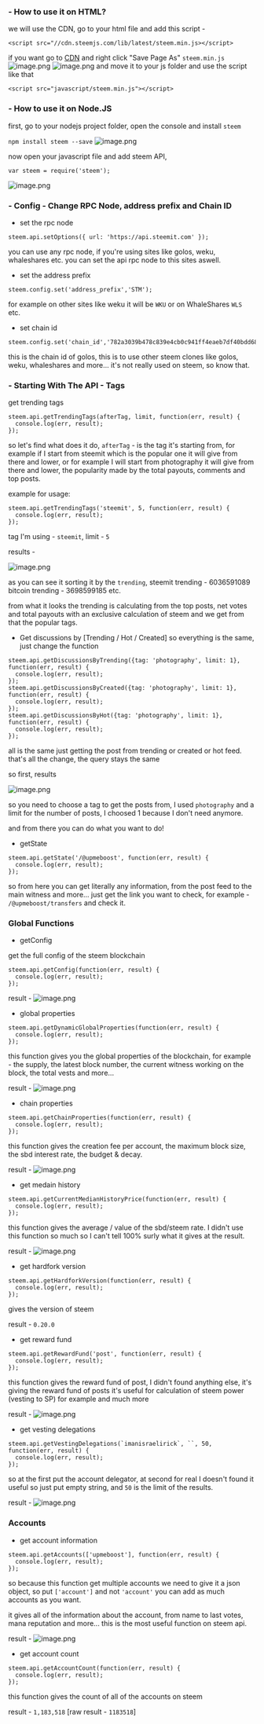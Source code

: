### - How to use it on HTML?
we will use the CDN, go to your html file and add this script -

```
<script src="//cdn.steemjs.com/lib/latest/steem.min.js></script>
```
if you want go to [CDN](//cdn.steemjs.com/lib/latest/steem.min.js) and right click "Save Page As" `steem.min.js`
![image.png](https://files.steempeak.com/file/steempeak/upmeboost/CvbRQhBA-image.png)
![image.png](https://files.steempeak.com/file/steempeak/upmeboost/LWs9bspt-image.png)
and move it to your js folder and use the script like that

```
<script src="javascript/steem.min.js"></script>
```

### - How to use it on Node.JS
first, go to your nodejs project folder,
open the console and install `steem`

`npm install steem --save`
![image.png](https://files.steempeak.com/file/steempeak/upmeboost/wLXA3qM0-image.png)

now open your javascript file and add steem API,

```
var steem = require('steem');
```
![image.png](https://files.steempeak.com/file/steempeak/upmeboost/hzOl3PCr-image.png)

### - Config - Change RPC Node, address prefix and Chain ID

- set the rpc node
```
steem.api.setOptions({ url: 'https://api.steemit.com' });
```

you can use any rpc node, if you're using sites like golos, weku, whaleshares etc.
you can set the api rpc node to this sites aswell.

- set the address prefix
```
steem.config.set('address_prefix','STM');
```
for example on other sites like weku it will be `WKU` or on WhaleShares `WLS` etc.

- set chain id
```
steem.config.set('chain_id','782a3039b478c839e4cb0c941ff4eaeb7df40bdd68bd441afd444b9da763de12');
```
this is the chain id of golos, this is to use other steem clones like golos, weku, whaleshares and more...
it's not really used on steem, so know that.


### - Starting With The API - Tags
get trending tags

```
steem.api.getTrendingTags(afterTag, limit, function(err, result) {
  console.log(err, result);
});
```

so let's find what does it do,
`afterTag` - is the tag it's starting from, for example if I start from steemit which is the popular one it will give from there and lower,
or for example I will start from photography it will give from there and lower, the popularity made by the total payouts, comments and top posts.

example for usage:

```
steem.api.getTrendingTags('steemit', 5, function(err, result) {
  console.log(err, result);
});
```

tag I'm using - `steemit`, limit - `5`

results - 

![image.png](https://files.steempeak.com/file/steempeak/upmeboost/fEL62SGQ-image.png)

as you can see it sorting it by the `trending`,
steemit trending - 6036591089
bitcoin trending - 3698599185
etc.

from what it looks the trending is calculating from the top posts, net votes and total payouts with an exclusive calculation of steem and we get from that the popular tags.

- Get discussions by [Trending / Hot / Created]
so everything is the same, just change the function

```
steem.api.getDiscussionsByTrending({tag: 'photography', limit: 1}, function(err, result) {
  console.log(err, result);
});
steem.api.getDiscussionsByCreated({tag: 'photography', limit: 1}, function(err, result) {
  console.log(err, result);
});
steem.api.getDiscussionsByHot({tag: 'photography', limit: 1}, function(err, result) {
  console.log(err, result);
});
```

all is the same just getting the post from trending or created or hot feed.
that's all the change, the query stays the same

so first, results

![image.png](https://files.steempeak.com/file/steempeak/upmeboost/8Y67DwNS-image.png)

so you need to choose a tag to get the posts from, I used `photography` and a limit for the number of posts,
I choosed 1 because I don't need anymore.

and from there you can do what you want to do!

- getState

```
steem.api.getState('/@upmeboost', function(err, result) {
  console.log(err, result);
});
```
so from here you can get literally any information,
from the post feed to the main witness and more...
just get the link you want to check, for example - `/@upmeboost/transfers` and check it.

### Global Functions

- getConfig

get the full config of the steem blockchain

```
steem.api.getConfig(function(err, result) {
  console.log(err, result);
});
```

result -
![image.png](https://files.steempeak.com/file/steempeak/upmeboost/amN1QRqI-image.png)

- global properties

```
steem.api.getDynamicGlobalProperties(function(err, result) {
  console.log(err, result);
});
```

this function gives you the global properties of the blockchain, for example - 
the supply, the latest block number, the current witness working on the block, the total vests and more...

result -
![image.png](https://files.steempeak.com/file/steempeak/upmeboost/Uqx0QS1g-image.png)

- chain properties
```
steem.api.getChainProperties(function(err, result) {
  console.log(err, result);
});
```

this function gives the creation fee per account,
the maximum block size,
the sbd interest rate,
the budget & decay.

result - 
![image.png](https://files.steempeak.com/file/steempeak/upmeboost/SEpFoeHC-image.png)

- get medain history
```
steem.api.getCurrentMedianHistoryPrice(function(err, result) {
  console.log(err, result);
});
```

this function gives the average / value of the sbd/steem rate. 
I didn't use this function so much so I can't tell 100% surly what it gives at the result.

result - 
![image.png](https://files.steempeak.com/file/steempeak/upmeboost/PbF8HMRY-image.png)

- get hardfork version
```
steem.api.getHardforkVersion(function(err, result) {
  console.log(err, result);
});
```

gives the version of steem

result - `0.20.0`

- get reward fund
```
steem.api.getRewardFund('post', function(err, result) {
  console.log(err, result);
});
```

this function gives the reward fund of post, I didn't found anything else, it's giving the reward fund of posts
it's useful for calculation of steem power (vesting to SP) for example and much more

result - 
![image.png](https://files.steempeak.com/file/steempeak/upmeboost/6579QSJE-image.png)

- get vesting delegations
```
steem.api.getVestingDelegations(`imanisraelirick`, ``, 50, function(err, result) {
  console.log(err, result);
});
```

so at the first put the account delegator, at second for real I doesn't found it useful so just put empty string, and `50` is the limit of the results.

result -
![image.png](https://files.steempeak.com/file/steempeak/upmeboost/jvtM2Vid-image.png)

### Accounts

- get account information
```
steem.api.getAccounts(['upmeboost'], function(err, result) {
  console.log(err, result);
});
```
so because this function get multiple accounts we need to give it a json object, so put `['account']` and not `'account'`
you can add as much accounts as you want.

it gives all of the information about the account, from name to last votes, mana reputation and more...
this is the most useful function on steem api.

result -
![image.png](https://files.steempeak.com/file/steempeak/upmeboost/48vQ9qWk-image.png)

- get account count
```
steem.api.getAccountCount(function(err, result) {
  console.log(err, result);
});
```

this function gives the count of all of the accounts on steem

result - `1,183,518` [raw result - `1183518`]
